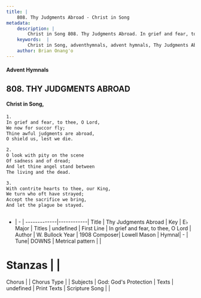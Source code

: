 ```yaml
---
title: |
    808. Thy Judgments Abroad - Christ in Song
metadata:
    description: |
        Christ in Song 808. Thy Judgments Abroad. In grief and fear, to thee, O Lord, We now for succor fly; Thine awful judgments are abroad, O shield us, lest we die.
    keywords:  |
        Christ in Song, adventhymnals, advent hymnals, Thy Judgments Abroad, In grief and fear, to thee, O Lord. 
    author: Brian Onang'o
---
```


#### Advent Hymnals
## 808. THY JUDGMENTS ABROAD
####  Christ in Song,

```txt
1.
In grief and fear, to thee, O Lord,
We now for succor fly;
Thine awful judgments are abroad,
O shield us, lest we die.

2.
O look with pity on the scene 
Of sadness and of dread;
And let thine angel stand between
The living and the dead.

3.
With contrite hearts to thee, our King,
We turn who oft have strayed;
Accept the sacrifice we bring,
And let the plague be stayed.



```

- |   -  |
-------------|------------|
Title | Thy Judgments Abroad |
Key | E♭ Major |
Titles | undefined |
First Line | In grief and fear, to thee, O Lord |
Author | W. Bullock
Year | 1908
Composer| Lowell Mason |
Hymnal|  - |
Tune| DOWNS |
Metrical pattern | |
# Stanzas |  |
Chorus |  |
Chorus Type |  |
Subjects | God: God's Protection |
Texts | undefined |
Print Texts | 
Scripture Song |  |
    
